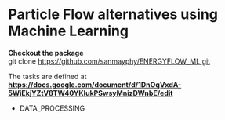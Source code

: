 # Particle Flow alternatives using Machine Learning

**Checkout the package** <br/>
git clone https://github.com/sanmayphy/ENERGYFLOW_ML.git

The tasks are defined at __https://docs.google.com/document/d/1DnOqVxdA-5WjEkjYZtV8TW40YKIukPSwsyMnizDWnbE/edit__ 

* DATA_PROCESSING 
